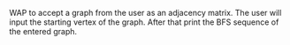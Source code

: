 WAP to accept a graph from the user as an adjacency matrix. The user will input the starting vertex of the graph. After that print the BFS sequence of the entered graph.
